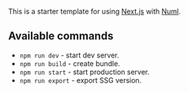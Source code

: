 This is a starter template for using [Next.js](https://nextjs.org/) with [Numl](https://numl.design).

## Available commands

* `npm run dev` - start dev server.
* `npm run build` - create bundle.
* `npm run start` - start production server.
* `npm run export` - export SSG version.
